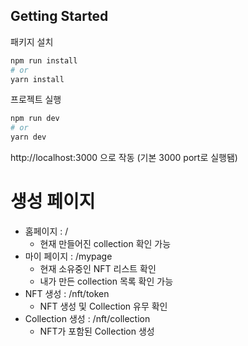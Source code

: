 ## Getting Started

패키지 설치
```bash
npm run install
# or
yarn install
```

프로젝트 실행
```bash
npm run dev
# or
yarn dev
```

http://localhost:3000 으로 작동 (기본 3000 port로 실행됌)

# 생성 페이지
- 홈페이지 : /
    - 현재 만들어진 collection 확인 가능
- 마이 페이지 : /mypage
    - 현재 소유중인 NFT 리스트 확인
    - 내가 만든 collection 목록 확인 가능
- NFT 생성 : /nft/token
    - NFT 생성 및 Collection 유무 확인
- Collection 생성 : /nft/collection
    - NFT가 포함된 Collection 생성
